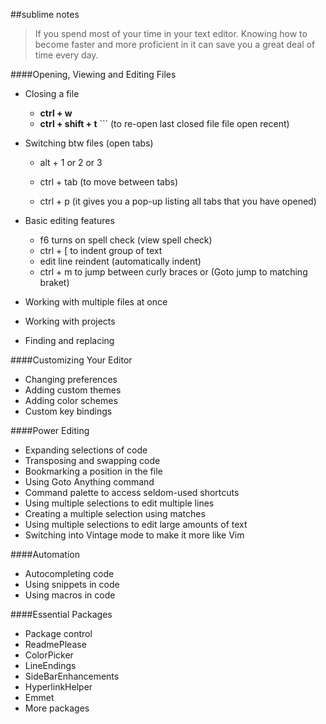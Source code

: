 ##sublime notes

>If you spend most of your time in your text editor. Knowing how to become faster and more proficient in it can save you a great deal of time every day.

####Opening, Viewing and Editing Files

* Closing a file
	*  **ctrl + w**          
	*  **ctrl + shift + t**   ``` (to re-open last closed file file open recent)

* Switching btw files (open tabs)
	* alt + 1 or 2 or 3

	* ctrl + tab (to move between tabs)
	* ctrl + p  (it gives you a pop-up listing all tabs that you have opened)

* Basic editing features
	* f6 turns on spell check (view spell check)
	* ctrl + [  to indent group of text
	* edit line reindent (automatically indent)
	* ctrl + m  to jump between curly braces or (Goto jump to matching braket)

* Working with multiple files at once
* Working with projects
* Finding and replacing

####Customizing Your Editor

* Changing preferences
* Adding custom themes
* Adding color schemes
* Custom key bindings

####Power Editing

* Expanding selections of code
* Transposing and swapping code
* Bookmarking a position in the file
* Using Goto Anything command
* Command palette to access seldom-used shortcuts
* Using multiple selections to edit multiple lines
* Creating a multiple selection using matches
* Using multiple selections to edit large amounts of text
* Switching into Vintage mode to make it more like Vim

####Automation

* Autocompleting code
* Using snippets in code
* Using macros in code

####Essential Packages

* Package control
* ReadmePlease
* ColorPicker
* LineEndings
* SideBarEnhancements
* HyperlinkHelper
* Emmet
* More packages
